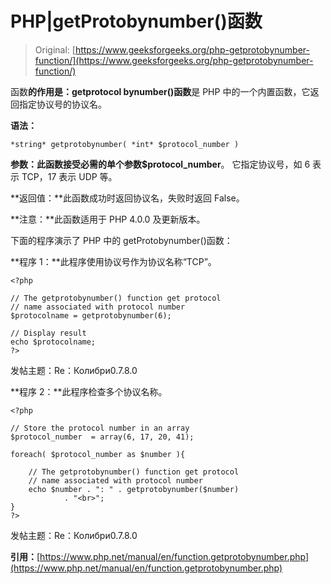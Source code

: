 # PHP|getProtobynumber()函数

> Original: [https://www.geeksforgeeks.org/php-getprotobynumber-function/](https://www.geeksforgeeks.org/php-getprotobynumber-function/)

函数**的作用是：getprotocol bynumber()函数**是 PHP 中的一个内置函数，它返回指定协议号的协议名。

**语法：**

```
*string* getprotobynumber( *int* $protocol_number )
```

**参数：**此函数接受必需的单个参数**$protocol_number**。 它指定协议号，如 6 表示 TCP，17 表示 UDP 等。

**返回值：**此函数成功时返回协议名，失败时返回 False。

**注意：**此函数适用于 PHP 4.0.0 及更新版本。

下面的程序演示了 PHP 中的 getProtobynumber()函数：

**程序 1：**此程序使用协议号作为协议名称“TCP”。

```
<?php

// The getprotobynumber() function get protocol
// name associated with protocol number 
$protocolname = getprotobynumber(6);

// Display result
echo $protocolname;
?>
```

发帖主题：Re：Колибри0.7.8.0

**程序 2：**此程序检查多个协议名称。

```
<?php

// Store the protocol number in an array
$protocol_number  = array(6, 17, 20, 41);

foreach( $protocol_number as $number ){

    // The getprotobynumber() function get protocol
    // name associated with protocol number 
    echo $number . ": " . getprotobynumber($number)
            . "<br>";
}
?>
```

发帖主题：Re：Колибри0.7.8.0

**引用：**[https://www.php.net/manual/en/function.getprotobynumber.php](https://www.php.net/manual/en/function.getprotobynumber.php)
